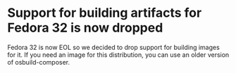 # Support for building artifacts for Fedora 32 is now dropped

Fedora 32 is now EOL so we decided to drop support for building images for it.
If you need an image for this distribution, you can use an older version of
osbuild-composer.
